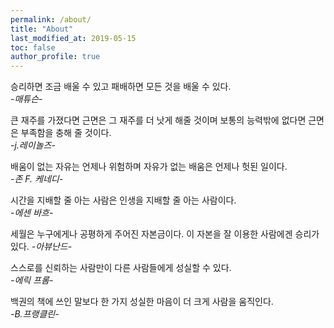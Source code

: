 ```yaml
---
permalink: /about/
title: "About"
last_modified_at: 2019-05-15
toc: false
author_profile: true
---
```



승리하면 조금 배울 수 있고 패배하면 모든 것을 배울 수 있다.  
*-매튜슨-*


큰 재주를 가졌다면 근면은 그 재주를 더 낫게 해줄 것이며 보통의 능력밖에 없다면 근면은 부족함을 충해 줄 것이다.  
*-j.레이놀즈-*


배움이 없는 자유는 언제나 위험하며 자유가 없는 배움은 언제나 헛된 일이다.  
*-존 F. 케네디-*



시간을 지배할 줄 아는 사람은 인생을 지배할 줄 아는 사람이다.  
*-에센 바흐-*


세월은 누구에게나 공평하게 주어진 자본금이다. 이 자본을 잘 이용한 사람에겐 승리가 있다.
*-아뷰난드-*


스스로를 신뢰하는 사람만이 다른 사람들에게 성실할 수 있다.  
*-에릭 프롬-*


백권의 책에 쓰인 말보다 한 가지 성실한 마음이 더 크게 사람을 움직인다.  
*-B.프랭클린-*